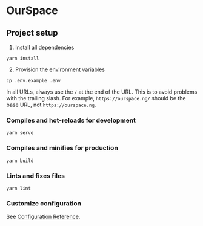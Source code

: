 # OurSpace

## Project setup
1. Install all dependencies
```
yarn install
```
2. Provision the environment variables
```
cp .env.example .env
```
In all URLs, always use the `/` at the end of the URL. This is to avoid problems with the trailing slash. For example, `https://ourspace.ng/` should be the base URL, not `https://ourspace.ng`.

### Compiles and hot-reloads for development
```
yarn serve
```

### Compiles and minifies for production
```
yarn build
```

### Lints and fixes files
```
yarn lint
```

### Customize configuration
See [Configuration Reference](https://cli.vuejs.org/config/).
